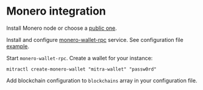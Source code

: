 # Monero integration

Install Monero node or choose a [public one](https://monero.fail/).

Install and configure [monero-wallet-rpc](https://monerodocs.org/interacting/monero-wallet-rpc-reference/) service. See configuration file [example](../contrib/monero/wallet.conf).

Start `monero-wallet-rpc`. Create a wallet for your instance:

```
mitractl create-monero-wallet "mitra-wallet" "passw0rd"
```

Add blockchain configuration to `blockchains` array in your configuration file.
